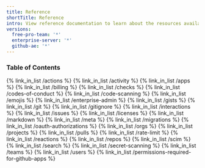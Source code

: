 ```yaml
---
title: Reference
shortTitle: Reference
intro: View reference documentation to learn about the resources available in the GitHub REST API.
versions:
  free-pro-team: '*'
  enterprise-server: '*'
  github-ae: '*'
---
```


### Table of Contents

{% link_in_list /actions %}
{% link_in_list /activity %}
{% link_in_list /apps %}
{% link_in_list /billing %}
{% link_in_list /checks %}
{% link_in_list /codes-of-conduct %}
{% link_in_list /code-scanning %}
{% link_in_list /emojis %}
{% link_in_list /enterprise-admin %}
{% link_in_list /gists %}
{% link_in_list /git %}
{% link_in_list /gitignore %}
{% link_in_list /interactions %}
{% link_in_list /issues %}
{% link_in_list /licenses %}
{% link_in_list /markdown %}
{% link_in_list /meta %}
{% link_in_list /migrations %}
{% link_in_list /oauth-authorizations %}
{% link_in_list /orgs %}
{% link_in_list /projects %}
{% link_in_list /pulls %}
{% link_in_list /rate-limit %}
{% link_in_list /reactions %}
{% link_in_list /repos %}
{% link_in_list /scim %}
{% link_in_list /search %}
{% link_in_list /secret-scanning %}
{% link_in_list /teams %}
{% link_in_list /users %}
{% link_in_list /permissions-required-for-github-apps %}
